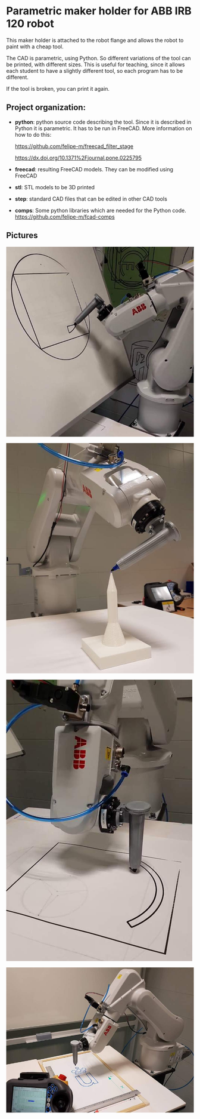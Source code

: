 # Parametric maker holder for ABB IRB 120 robot

This maker holder is attached to the robot flange and allows the robot to paint with a cheap tool.

The CAD is parametric, using Python. So different variations of the tool can be printed, with different sizes. This is useful for teaching, since it allows each student to have a slightly different tool, so each program has to be different.

If the tool is broken, you can print it again.

## Project organization:
* __python__: python source code describing the tool. Since it is described in Python it is parametric. It has to be run in FreeCAD. More information on how to do this:
  
   https://github.com/felipe-m/freecad_filter_stage
   
   https://dx.doi.org/10.1371%2Fjournal.pone.0225795
   
* __freecad__: resulting FreeCAD models. They can be modified using FreeCAD
* __stl__: STL models to be 3D printed
* __step__: standard CAD files that can be edited in other CAD tools
* __comps__: Some python libraries which are needed for the Python code. https://github.com/felipe-m/fcad-comps

## Pictures

![](robot_2.jpg)

![](robot_3.jpg)

![](robot_4.jpg)

![](robot_urjc.jpg)